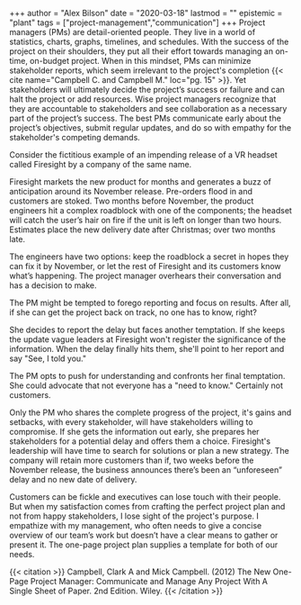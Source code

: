 +++
author = "Alex Bilson"
date = "2020-03-18"
lastmod = ""
epistemic = "plant"
tags = ["project-management","communication"]
+++
Project managers (PMs) are detail-oriented people. They live in a world of statistics, charts, graphs, timelines, and schedules. With the success of the project on their shoulders, they put all their effort towards managing an on-time, on-budget project. When in this mindset, PMs can minimize stakeholder reports, which seem irrelevant to the project's completion {{< cite name="Campbell C. and Campbell M." loc="pg. 15" >}}. Yet stakeholders will ultimately decide the project’s success or failure and can halt the project or add resources. Wise project managers recognize that they are accountable to stakeholders and see collaboration as a necessary part of the project’s success. The best PMs communicate early about the project’s objectives, submit regular updates, and do so with empathy for the stakeholder's competing demands.

Consider the fictitious example of an impending release of a VR headset called Firesight by a company of the same name.

Firesight markets the new product for months and generates a buzz of anticipation around its November release. Pre-orders flood in and customers are stoked. Two months before November, the product engineers hit a complex roadblock with one of the components; the headset will catch the user’s hair on fire if the unit is left on longer than two hours. Estimates place the new delivery date after Christmas; over two months late.

The engineers have two options: keep the roadblock a secret in hopes they can fix it by November, or let the rest of Firesight and its customers know what’s happening. The project manager overhears their conversation and has a decision to make.

The PM might be tempted to forego reporting and focus on results. After all, if she can get the project back on track, no one has to know, right?

She decides to report the delay but faces another temptation. If she keeps the update vague leaders at Firesight won't register the significance of the information. When the delay finally hits them, she'll point to her report and say "See, I told you."

The PM opts to push for understanding and confronts her final temptation. She could advocate that not everyone has a "need to know." Certainly not customers.

Only the PM who shares the complete progress of the project, it's gains and setbacks, with every stakeholder, will have stakeholders willing to compromise. If she gets the information out early, she prepares her stakeholders for a potential delay and offers them a choice. Firesight's leadership will have time to search for solutions or plan a new strategy. The company will retain more customers than if, two weeks before the November release, the business announces there’s been an “unforeseen” delay and no new date of delivery.

Customers can be fickle and executives can lose touch with their people. But when my satisfaction comes from crafting the perfect project plan and not from happy stakeholders, I lose sight of the project's purpose. I empathize with my management, who often needs to give a concise overview of our team’s work but doesn’t have a clear means to gather or present it. The one-page project plan supplies a template for both of our needs.

{{< citation >}}
Campbell, Clark A and Mick Campbell. (2012) The New One-Page Project Manager: Communicate and Manage Any Project With A Single Sheet of Paper. 2nd Edition. Wiley.
{{< /citation >}}